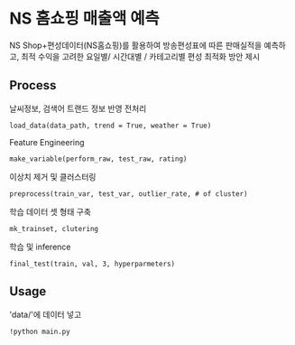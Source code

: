 # NS 홈쇼핑 매출액 예측
NS Shop+편성데이터(NS홈쇼핑)를 활용하여 방송편성표에 따른 판매실적을 예측하고, 최적 수익을 고려한 요일별/ 시간대별 / 카테고리별 편성 최적화 방안 제시


## Process
날씨정보, 검색어 트랜드 정보 반영 전처리

    load_data(data_path, trend = True, weather = True)
Feature Engineering

    make_variable(perform_raw, test_raw, rating)
이상치 제거 및 클러스터링

    preprocess(train_var, test_var, outlier_rate, # of cluster)
학습 데이터 셋 형태 구축
    
    mk_trainset, clutering
학습 및 inference
    
    final_test(train, val, 3, hyperparmeters)

## Usage
'data/'에 데이터 넣고

    !python main.py 
